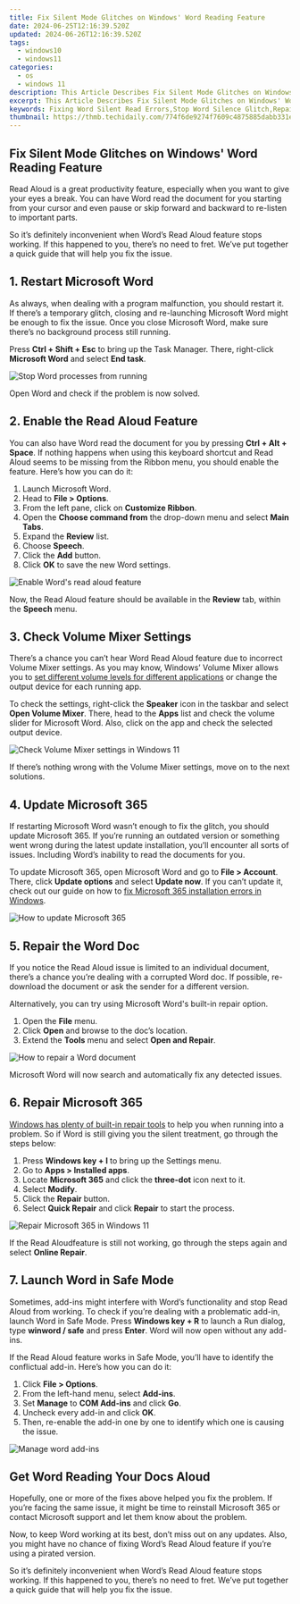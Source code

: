 ```yaml
---
title: Fix Silent Mode Glitches on Windows' Word Reading Feature
date: 2024-06-25T12:16:39.520Z
updated: 2024-06-26T12:16:39.520Z
tags:
  - windows10
  - windows11
categories:
  - os
  - windows 11
description: This Article Describes Fix Silent Mode Glitches on Windows' Word Reading Feature
excerpt: This Article Describes Fix Silent Mode Glitches on Windows' Word Reading Feature
keywords: Fixing Word Silent Read Errors,Stop Word Silence Glitch,Repair Word Silent Mode,Resolve Reading Feature Issues,Tackle Word Silent Modes,Fix Word Read Silently,Stop Glitches in Word Reading
thumbnail: https://thmb.techidaily.com/774f6de9274f7609c4875885dabb331e04426fc4c3d70000050b8b0185ba7a27.jpg
---
```


## Fix Silent Mode Glitches on Windows' Word Reading Feature

 Read Aloud is a great productivity feature, especially when you want to give your eyes a break. You can have Word read the document for you starting from your cursor and even pause or skip forward and backward to re-listen to important parts.

 So it’s definitely inconvenient when Word’s Read Aloud feature stops working. If this happened to you, there’s no need to fret. We’ve put together a quick guide that will help you fix the issue.

## 1\. Restart Microsoft Word

 As always, when dealing with a program malfunction, you should restart it. If there’s a temporary glitch, closing and re-launching Microsoft Word might be enough to fix the issue. Once you close Microsoft Word, make sure there’s no background process still running.

 Press **Ctrl + Shift + Esc** to bring up the Task Manager. There, right-click **Microsoft Word** and select **End task**.

![Stop Word processes from running](https://static1.makeuseofimages.com/wordpress/wp-content/uploads/2023/07/end-word-1.jpg)

 Open Word and check if the problem is now solved.

## 2\. Enable the Read Aloud Feature

 You can also have Word read the document for you by pressing **Ctrl + Alt + Space**. If nothing happens when using this keyboard shortcut and Read Aloud seems to be missing from the Ribbon menu, you should enable the feature. Here’s how you can do it:

1. Launch Microsoft Word.
2. Head to **File > Options**.
3. From the left pane, click on **Customize Ribbon**.
4. Open the **Choose command from** the drop-down menu and select **Main Tabs**.
5. Expand the **Review** list.
6. Choose **Speech**.
7. Click the **Add** button.
8. Click **OK** to save the new Word settings.

![Enable Word's read aloud feature](https://static1.makeuseofimages.com/wordpress/wp-content/uploads/2023/07/enable-read-aloud-1.jpg)

 Now, the Read Aloud feature should be available in the **Review** tab, within the **Speech** menu.

## 3\. Check Volume Mixer Settings

 There’s a chance you can’t hear Word Read Aloud feature due to incorrect Volume Mixer settings. As you may know, Windows’ Volume Mixer allows you to [set different volume levels for different applications](https://www.makeuseof.com/tag/how-to-change-volume-on-a-per-app-basis-in-windows-10/) or change the output device for each running app.

 To check the settings, right-click the **Speaker** icon in the taskbar and select **Open Volume Mixer**. There, head to the **Apps** list and check the volume slider for Microsoft Word. Also, click on the app and check the selected output device.

![Check Volume Mixer settings in Windows 11](https://static1.makeuseofimages.com/wordpress/wp-content/uploads/2023/07/word-mixer-1.jpg)

 If there’s nothing wrong with the Volume Mixer settings, move on to the next solutions.

## 4\. Update Microsoft 365

 If restarting Microsoft Word wasn’t enough to fix the glitch, you should update Microsoft 365\. If you’re running an outdated version or something went wrong during the latest update installation, you’ll encounter all sorts of issues. Including Word’s inability to read the documents for you.

 To update Microsoft 365, open Microsoft Word and go to **File > Account**. There, click **Update options** and select **Update now**. If you can’t update it, check out our guide on how to [fix Microsoft 365 installation errors in Windows](https://www.makeuseof.com/how-to-fix-microsoft-365-office-home-and-student-installation-errors-windows/).

![How to update Microsoft 365](https://static1.makeuseofimages.com/wordpress/wp-content/uploads/2023/07/update-microsoft365-1.jpg)

## 5\. Repair the Word Doc

 If you notice the Read Aloud issue is limited to an individual document, there’s a chance you’re dealing with a corrupted Word doc. If possible, re-download the document or ask the sender for a different version.

 Alternatively, you can try using Microsoft Word's built-in repair option.

1. Open the **File** menu.
2. Click **Open** and browse to the doc’s location.
3. Extend the **Tools** menu and select **Open and Repair**.

![How to repair a Word document](https://static1.makeuseofimages.com/wordpress/wp-content/uploads/2023/07/repair-doc-1.jpg)

 Microsoft Word will now search and automatically fix any detected issues.

## 6\. Repair Microsoft 365

[Windows has plenty of built-in repair tools](https://www.makeuseof.com/tag/5-free-tools-fix-problem-windows-10/) to help you when running into a problem. So if Word is still giving you the silent treatment, go through the steps below:

1. Press **Windows key + I** to bring up the Settings menu.
2. Go to **Apps > Installed apps**.
3. Locate **Microsoft 365** and click the **three-dot** icon next to it.
4. Select **Modify**.
5. Click the **Repair** button.
6. Select **Quick Repair** and click **Repair** to start the process.

![Repair Microsoft 365 in Windows 11](https://static1.makeuseofimages.com/wordpress/wp-content/uploads/2023/07/repair-microsoft-1-1.jpg)

 If the Read Aloudfeature is still not working, go through the steps again and select **Online Repair**.

## 7\. Launch Word in Safe Mode

 Sometimes, add-ins might interfere with Word’s functionality and stop Read Aloud from working. To check if you’re dealing with a problematic add-in, launch Word in Safe Mode. Press **Windows key + R** to launch a Run dialog, type **winword / safe** and press **Enter**. Word will now open without any add-ins.

 If the Read Aloud feature works in Safe Mode, you’ll have to identify the conflictual add-in. Here’s how you can do it:

1. Click **File > Options**.
2. From the left-hand menu, select **Add-ins**.
3. Set **Manage** to **COM Add-ins** and click **Go**.
4. Uncheck every add-in and click **OK**.
5. Then, re-enable the add-in one by one to identify which one is causing the issue.

![Manage word add-ins](https://static1.makeuseofimages.com/wordpress/wp-content/uploads/2023/07/word-addins-1.jpg)

## Get Word Reading Your Docs Aloud

 Hopefully, one or more of the fixes above helped you fix the problem. If you’re facing the same issue, it might be time to reinstall Microsoft 365 or contact Microsoft support and let them know about the problem.

 Now, to keep Word working at its best, don’t miss out on any updates. Also, you might have no chance of fixing Word’s Read Aloud feature if you’re using a pirated version.

 So it’s definitely inconvenient when Word’s Read Aloud feature stops working. If this happened to you, there’s no need to fret. We’ve put together a quick guide that will help you fix the issue.



<ins class="adsbygoogle"
      style="display:block"
      data-ad-client="ca-pub-7571918770474297"
      data-ad-slot="8358498916"
      data-ad-format="auto"
      data-full-width-responsive="true"></ins>